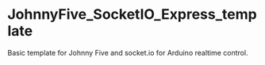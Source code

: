 # JohnnyFive_SocketIO_Express_template
Basic template for Johnny Five and socket.io for Arduino realtime control.
